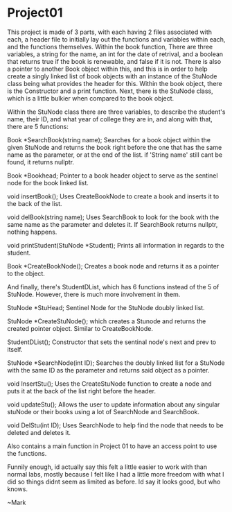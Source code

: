 # Project01

This project is made of 3 parts, with each having 2 files associated with each, a header file to initially lay out the functions and variables within each, and the functions themselves. Within the book function, There are three variables, a string for the name, an int for the date of retrival, and a boolean that returns true if the book is renewable, and false if it is not. There is also a pointer to another Book object within this, and this is in order to help create a singly linked list of book objects with an instance of the StuNode class being what provides the header for this. Within the book object, there is the Constructor and a print function.
Next, there is the StuNode class, which is a little bulkier when compared to the book object. 


Within the StuNode class there are three variables, to describe the student's name, their ID, and what year of college they are in, and along with that, there are 5 functions:

Book *SearchBook(string name); Searches for a book object within the given StuNode and returns the book right before the one that has the same name as the parameter, or at the 
end of the list. if 'String name' still cant be found, it returns nullptr.

Book *Bookhead; Pointer to a book header object to serve as the sentinel node for the book linked list.

void insertBook(); Uses CreateBookNode to create a book and inserts it to the back of the list.

void delBook(string name); Uses SearchBook to look for the book with the same name as the parameter and deletes it. If SearchBook returns nullptr, nothing happens.

void printStudent(StuNode *Student); Prints all information in regards to the student.

Book *CreateBookNode(); Creates a book node and returns it as a pointer to the object. 



And finally, there's StudentDList, which has 6 functions instead of the 5 of StuNode. However, there is much more involvement in them.

StuNode *StuHead; Sentinel Node for the StuNode doubly linked list.

StuNode *CreateStuNode(); which creates a Stunode and returns the created pointer object. Similar to CreateBookNode.

StudentDList(); Constructor that sets the sentinal node's next and prev to itself.

StuNode *SearchNode(int ID); Searches the doubly linked list for a StuNode with the same ID as the parameter and returns said object as a pointer.

void InsertStu(); Uses the CreateStuNode function to create a node and puts it at the back of the list right before the header.

void updateStu(); Allows the user to update information about any singular stuNode or their books using a lot of SearchNode and SearchBook.

void DelStu(int ID); Uses SearchNode to help find the node that needs to be deleted and deletes it.

Also contains a main function in Project 01 to have an access point to use the functions.

Funnily enough, id actually say this felt a little easier to work with than normal labs, mostly because I felt like I had a little more freedom with what I did so things didnt seem as limited as before. Id say it looks good, but who knows.

~Mark
